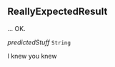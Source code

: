 

## ReallyExpectedResult



... OK.





  
<article>

*predictedStuff* `String` 

I knew you knew

</article>

